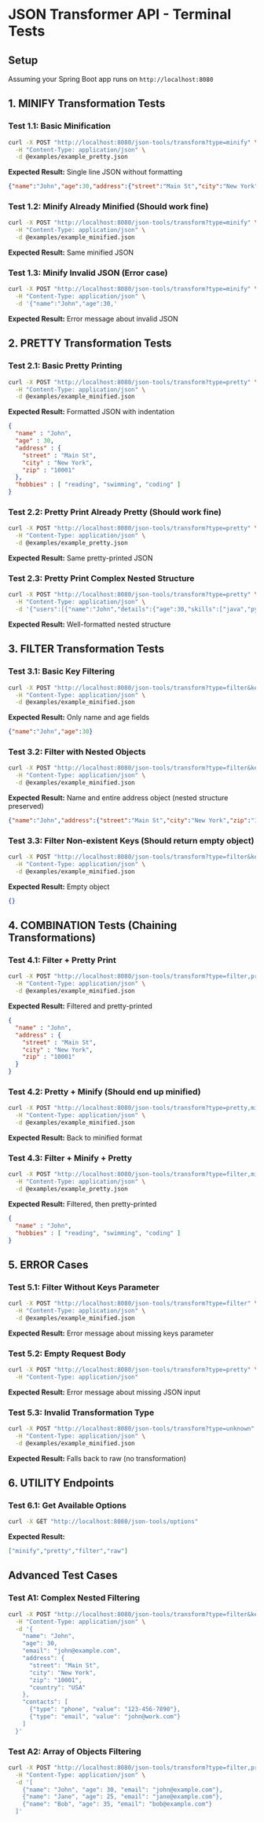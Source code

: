 # JSON Transformer API - Terminal Tests

## Setup
Assuming your Spring Boot app runs on `http://localhost:8080`

## 1. MINIFY Transformation Tests

### Test 1.1: Basic Minification
```bash
curl -X POST "http://localhost:8080/json-tools/transform?type=minify" \
  -H "Content-Type: application/json" \
  -d @examples/example_pretty.json
```
**Expected Result:** Single line JSON without formatting
```json
{"name":"John","age":30,"address":{"street":"Main St","city":"New York","zip":"10001"},"hobbies":["reading","swimming","coding"]}
```

### Test 1.2: Minify Already Minified (Should work fine)
```bash
curl -X POST "http://localhost:8080/json-tools/transform?type=minify" \
  -H "Content-Type: application/json" \
  -d @examples/example_minified.json
```
**Expected Result:** Same minified JSON

### Test 1.3: Minify Invalid JSON (Error case)
```bash
curl -X POST "http://localhost:8080/json-tools/transform?type=minify" \
  -H "Content-Type: application/json" \
  -d '{"name":"John","age":30,'
```
**Expected Result:** Error message about invalid JSON

## 2. PRETTY Transformation Tests

### Test 2.1: Basic Pretty Printing
```bash
curl -X POST "http://localhost:8080/json-tools/transform?type=pretty" \
  -H "Content-Type: application/json" \
  -d @examples/example_minified.json
```
**Expected Result:** Formatted JSON with indentation
```json
{
  "name" : "John",
  "age" : 30,
  "address" : {
    "street" : "Main St",
    "city" : "New York",
    "zip" : "10001"
  },
  "hobbies" : [ "reading", "swimming", "coding" ]
}
```

### Test 2.2: Pretty Print Already Pretty (Should work fine)
```bash
curl -X POST "http://localhost:8080/json-tools/transform?type=pretty" \
  -H "Content-Type: application/json" \
  -d @examples/example_pretty.json
```
**Expected Result:** Same pretty-printed JSON

### Test 2.3: Pretty Print Complex Nested Structure
```bash
curl -X POST "http://localhost:8080/json-tools/transform?type=pretty" \
  -H "Content-Type: application/json" \
  -d '{"users":[{"name":"John","details":{"age":30,"skills":["java","python"]}},{"name":"Jane","details":{"age":25,"skills":["javascript","react"]}}]}'
```
**Expected Result:** Well-formatted nested structure

## 3. FILTER Transformation Tests

### Test 3.1: Basic Key Filtering
```bash
curl -X POST "http://localhost:8080/json-tools/transform?type=filter&keys=name,age" \
  -H "Content-Type: application/json" \
  -d @examples/example_minified.json
```
**Expected Result:** Only name and age fields
```json
{"name":"John","age":30}
```

### Test 3.2: Filter with Nested Objects
```bash
curl -X POST "http://localhost:8080/json-tools/transform?type=filter&keys=name,address" \
  -H "Content-Type: application/json" \
  -d @examples/example_minified.json
```
**Expected Result:** Name and entire address object (nested structure preserved)
```json
{"name":"John","address":{"street":"Main St","city":"New York","zip":"10001"}}
```

### Test 3.3: Filter Non-existent Keys (Should return empty object)
```bash
curl -X POST "http://localhost:8080/json-tools/transform?type=filter&keys=nonexistent,alsomissing" \
  -H "Content-Type: application/json" \
  -d @examples/example_minified.json
```
**Expected Result:** Empty object
```json
{}
```

## 4. COMBINATION Tests (Chaining Transformations)

### Test 4.1: Filter + Pretty Print
```bash
curl -X POST "http://localhost:8080/json-tools/transform?type=filter,pretty&keys=name,address" \
  -H "Content-Type: application/json" \
  -d @examples/example_minified.json
```
**Expected Result:** Filtered and pretty-printed
```json
{
  "name" : "John",
  "address" : {
    "street" : "Main St",
    "city" : "New York",
    "zip" : "10001"
  }
}
```

### Test 4.2: Pretty + Minify (Should end up minified)
```bash
curl -X POST "http://localhost:8080/json-tools/transform?type=pretty,minify" \
  -H "Content-Type: application/json" \
  -d @examples/example_minified.json
```
**Expected Result:** Back to minified format

### Test 4.3: Filter + Minify + Pretty
```bash
curl -X POST "http://localhost:8080/json-tools/transform?type=filter,minify,pretty&keys=name,hobbies" \
  -H "Content-Type: application/json" \
  -d @examples/example_pretty.json
```
**Expected Result:** Filtered, then pretty-printed
```json
{
  "name" : "John",
  "hobbies" : [ "reading", "swimming", "coding" ]
}
```

## 5. ERROR Cases

### Test 5.1: Filter Without Keys Parameter
```bash
curl -X POST "http://localhost:8080/json-tools/transform?type=filter" \
  -H "Content-Type: application/json" \
  -d @examples/example_minified.json
```
**Expected Result:** Error message about missing keys parameter

### Test 5.2: Empty Request Body
```bash
curl -X POST "http://localhost:8080/json-tools/transform?type=pretty" \
  -H "Content-Type: application/json"
```
**Expected Result:** Error message about missing JSON input

### Test 5.3: Invalid Transformation Type
```bash
curl -X POST "http://localhost:8080/json-tools/transform?type=unknown" \
  -H "Content-Type: application/json" \
  -d @examples/example_minified.json
```
**Expected Result:** Falls back to raw (no transformation)

## 6. UTILITY Endpoints

### Test 6.1: Get Available Options
```bash
curl -X GET "http://localhost:8080/json-tools/options"
```
**Expected Result:**
```json
["minify","pretty","filter","raw"]
```

## Advanced Test Cases

### Test A1: Complex Nested Filtering
```bash
curl -X POST "http://localhost:8080/json-tools/transform?type=filter&keys=name,address" \
  -H "Content-Type: application/json" \
  -d '{
    "name": "John",
    "age": 30,
    "email": "john@example.com",
    "address": {
      "street": "Main St",
      "city": "New York",
      "zip": "10001",
      "country": "USA"
    },
    "contacts": [
      {"type": "phone", "value": "123-456-7890"},
      {"type": "email", "value": "john@work.com"}
    ]
  }'
```

### Test A2: Array of Objects Filtering
```bash
curl -X POST "http://localhost:8080/json-tools/transform?type=filter,pretty&keys=name,age" \
  -H "Content-Type: application/json" \
  -d '[
    {"name": "John", "age": 30, "email": "john@example.com"},
    {"name": "Jane", "age": 25, "email": "jane@example.com"},
    {"name": "Bob", "age": 35, "email": "bob@example.com"}
  ]'
```